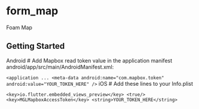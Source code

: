# form_map

Foam Map

## Getting Started

Android #
Add Mapbox read token value in the application manifest android/app/src/main/AndroidManifest.xml:

  `<application ...
    <meta-data android:name="com.mapbox.token" android:value="YOUR_TOKEN_HERE" />`
iOS #
Add these lines to your Info.plist

`<key>io.flutter.embedded_views_preview</key>
<true/>
<key>MGLMapboxAccessToken</key>
<string>YOUR_TOKEN_HERE</string>`